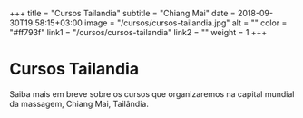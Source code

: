 +++
title = "Cursos Tailandia"
subtitle = "Chiang Mai"
date = 2018-09-30T19:58:15+03:00
image = "/cursos/cursos-tailandia.jpg"
alt = ""
color = "#ff793f"
link1 = "/cursos/cursos-tailandia"
link2 = ""
weight = 1
+++

# Cursos Tailandia

Saiba mais em breve sobre os cursos que organizaremos na capital mundial da massagem, Chiang Mai, Tailândia.
